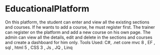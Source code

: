 # EducationalPlatform
On this platform, the student can enter and view all the existing sections and courses.
If he wants to add a course, he must register first. The trainer can register on the platform and add a new course on his own page. The admin can view all the details, edit and delete in the sections and courses and create a dashboard for him only. Tools Used: C#, .net core mvc 8 , EF , sql , html 5 , CSS 3 , Js , JQ , Linq
